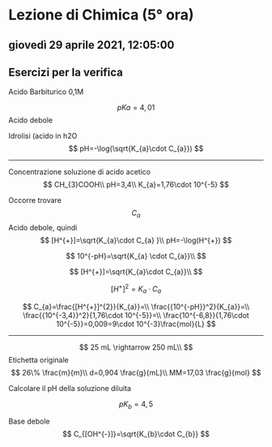 # Lezione di Chimica (5° ora)

## giovedì 29 aprile 2021, 12:05:00
## Esercizi per la verifica


Acido Barbiturico 0,1M

$$
pKa=4,01
$$
Acido debole

Idrolisi (acido in h2O
$$
pH=-\log(\sqrt{K_{a}\cdot C_{a}})
$$


---
Concentrazione soluzione di acido acetico
$$
CH_{3}COOH\\
pH=3,4\\
K_{a}=1,76\cdot 10^{-5}
$$

Occorre trovare 
$$
C_{a}
$$
Acido debole, quindi
$$
[H^{+}]=\sqrt{K_{a}\cdot C_{a} }\\
pH=-\log(H^{+})
$$

$$
10^{-pH}=\sqrt{K_{a} \cdot C_{a}}\\
$$

$$
[H^{+}]=\sqrt{K_{a}\cdot C_{a}}\\
$$

$$
[H^{+}]^2=K_{a}\cdot C_{a}
$$


$$
C_{a}=\frac{[H^{+}]^{2}}{K_{a}}=\\
\frac{{10^{-pH}}^2}{K_{a}}=\\
\frac{{10^{-3,4}}^2}{1,76\cdot 10^{-5}}=\\
\frac{10^{-6,8}}{1,76\cdot 10^{-5}}=0,009=9\cdot 10^{-3}\frac{mol}{L}
$$


---
$$
25 mL \rightarrow  250 mL\\
$$
Etichetta originale
$$
26\% \frac{m}{m}\\
d=0,904 \frac{g}{mL}\\
MM=17,03 \frac{g}{mol}
$$

Calcolare il pH della soluzione diluita

$$
pK_{b}=4,5
$$

Base debole
$$
C_{[OH^{-}]}=\sqrt{K_{b}\cdot C_{b}}
$$

<!--stackedit_data:
eyJoaXN0b3J5IjpbMjEzNDY0NTc2NCw2MjE5ODM3MjhdfQ==
-->